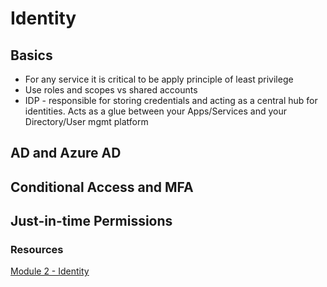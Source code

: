# Identity

## Basics
- For any service it is critical to be apply principle of least privilege
- Use roles and scopes vs shared accounts
- IDP - responsible for storing credentials and acting as a central hub for identities. Acts as a glue between your Apps/Services and your Directory/User mgmt platform
## AD and Azure AD

## Conditional Access and MFA

## Just-in-time Permissions

### Resources
[Module 2 - Identity](https://youtu.be/6Vm-h_3nKjc?si=g8EA1qpVGxmoKoRm&t=412)